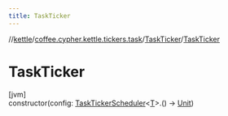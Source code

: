 ```yaml
---
title: TaskTicker
---
```

//[kettle](../../../index.html)/[coffee.cypher.kettle.tickers.task](../index.html)/[TaskTicker](index.html)/[TaskTicker](-task-ticker.html)



# TaskTicker



[jvm]\
constructor(config: [TaskTickerScheduler](../index.html#-1067649280%2FClasslikes%2F863300109)&lt;[T](index.html)&gt;.() -&gt; [Unit](https://kotlinlang.org/api/latest/jvm/stdlib/kotlin/-unit/index.html))




